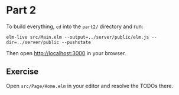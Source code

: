 # Part 2

To build everything, `cd` into the `part2/` directory and run:

```shell
elm-live src/Main.elm --output=../server/public/elm.js --dir=../server/public --pushstate
```

Then open [http://localhost:3000](http://localhost:3000) in your browser.

## Exercise

Open `src/Page/Home.elm` in your editor and resolve the TODOs there.

